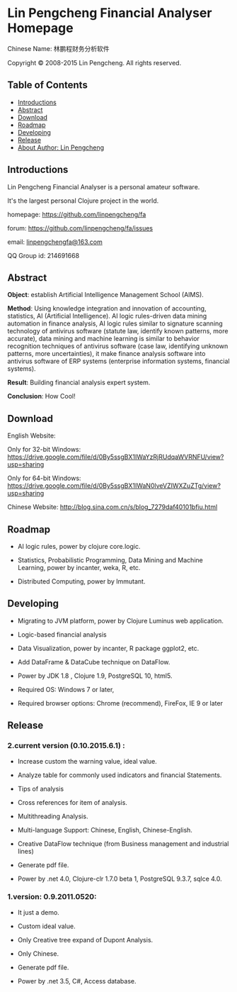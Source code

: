 # Lin Pengcheng Financial Analyser Homepage

Chinese Name: 林鹏程财务分析软件

Copyright © 2008-2015 Lin Pengcheng. All rights reserved.

## Table of Contents
- [Introductions](#Introductions)
- [Abstract](#Abstract)
- [Download](#Download)
- [Roadmap](#Roadmap)
- [Developing](#Developing)
- [Release](#Release)
- [About Author: Lin Pengcheng](https://github.com/linpengcheng/myresume)

## Introductions

Lin Pengcheng Financial Analyser is a personal amateur software.

It's the largest personal Clojure project in the world.

homepage: https://github.com/linpengcheng/fa

forum:    https://github.com/linpengcheng/fa/issues

email: linpengchengfa@163.com

QQ Group id: 214691668

## Abstract

**Object**: establish Artificial Intelligence Management School (AIMS).
    
**Method**: Using knowledge integration and innovation of accounting, statistics, AI (Artificial Intelligence). 
AI logic rules-driven data mining automation in finance analysis, AI logic rules similar to signature scanning 
technology of antivirus software (statute law, identify known patterns, more accurate), data mining and machine learning is 
similar to behavior recognition techniques of antivirus software (case law, identifying unknown patterns, more uncertainties),
it make finance analysis software into antivirus software of ERP systems (enterprise information systems, financial 
systems).
    
**Result**: Building financial analysis expert system.
    
**Conclusion**: How Cool!

## Download

English Website:

Only for 32-bit Windows: https://drive.google.com/file/d/0By5ssgBX1IWaYzRjRUdqaWVRNFU/view?usp=sharing

Only for 64-bit Windows: https://drive.google.com/file/d/0By5ssgBX1IWaN0lveVZIWXZuZTg/view?usp=sharing

Chinese Website: http://blog.sina.com.cn/s/blog_7279daf40101bfiu.html

## Roadmap

* AI logic rules, power by clojure core.logic.

* Statistics, Probabilistic Programming, Data Mining and Machine Learning, power by incanter, weka, R, etc.

* Distributed Computing, power by Immutant.

## Developing

* Migrating to JVM platform, power by Clojure Luminus web application.

* Logic-based financial analysis

* Data Visualization, power by incanter, R package ggplot2, etc.

* Add DataFrame & DataCube technique on DataFlow.

* Power by JDK 1.8 , Clojure 1.9, PostgreSQL 10, html5.

* Required OS: Windows 7 or later, 

* Required browser options: Chrome (recommend), FireFox, IE 9  or later

## Release

### 2.current version (0.10.2015.6.1) :

* Increase custom the warning value, ideal value.

* Analyze table for commonly used indicators and financial Statements.

* Tips of analysis

* Cross references for item of analysis.

* Multithreading Analysis.

* Multi-language Support: Chinese, English, Chinese-English.

* Creative DataFlow technique (from Business management and industrial lines)

* Generate pdf file.

* Power by .net 4.0, Clojure-clr 1.7.0 beta 1, PostgreSQL 9.3.7, sqlce 4.0.

### 1.version: 0.9.2011.0520: 

* It just a demo.

* Custom ideal value.

* Only Creative tree expand of Dupont Analysis.

* Only Chinese.

* Generate pdf file.

* Power by .net 3.5, C#, Access database.


